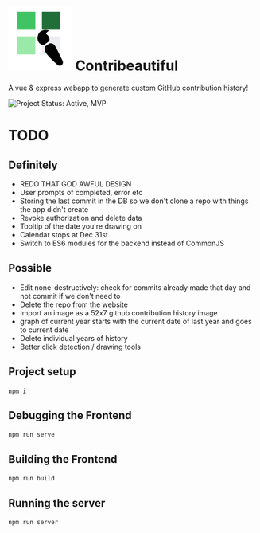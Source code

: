 
# ![Logo](./src/assets/contribeautiful.svg) Contribeautiful

A vue & express webapp to generate custom GitHub contribution history!

![Project Status: Active, MVP](https://img.shields.io/badge/Project%20Status-Active%2C%20MVP-green)
# TODO

## Definitely
- REDO THAT GOD AWFUL DESIGN
- User prompts of completed, error etc
- Storing the last commit in the DB so we don't clone a repo with things the app didn't create
- Revoke authorization and delete data
- Tooltip of the date you're drawing on
- Calendar stops at Dec 31st
- Switch to ES6 modules for the backend instead of CommonJS
## Possible
- Edit none-destructively: check for commits already made that day and not commit if we don't need to
- Delete the repo from the website
- Import an image as a 52x7 github contribution history image
- graph of current year starts with the current date of last year and goes to current date
- Delete individual years of history
- Better click detection / drawing tools
## Project setup
```
npm i
```

## Debugging the Frontend
```
npm run serve
```

## Building the Frontend
```
npm run build
```

## Running the server
```
npm run server
```
